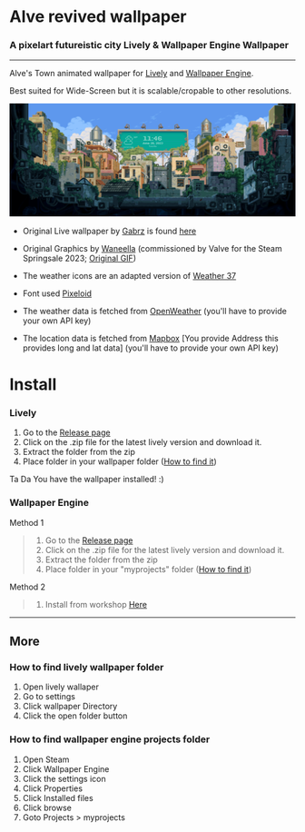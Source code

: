 # Alve revived wallpaper
### A pixelart futureistic city Lively & Wallpaper Engine Wallpaper
---
Alve's Town animated wallpaper for [Lively](https://www.rocksdanister.com/lively/) and [Wallpaper Engine](https://www.wallpaperengine.io/en).

Best suited for Wide-Screen but it is scalable/cropable to other resolutions.

<picture>
  <img src="https://github.com/BrandgrandRealMe/alve-revived-wallpaper/blob/main/Lively/preview.gif?raw=true">
</picture>

- Original Live wallpaper by [Gabrz](https://github.com/Gabrz) is found [here](https://github.com/Gabrz/lively-alve)
- Original Graphics by [Waneella](https://twitter.com/waneella_?lang=en) (commissioned by Valve for the Steam Springsale 2023; [Original GIF](https://cdn.akamai.steamstatic.com/steam/clusters/sale_spring2023/36a01fe4331ab0ca600ff205/page_bg_english.gif))
- The weather icons are an adapted version of [Weather 37](https://www.svgrepo.com/collection/weather-37/)
- Font used [Pixeloid](https://www.fontspace.com/pixeloid-font-f69232)

- The weather data is fetched from [OpenWeather](https://openweathermap.org/) (you'll have to provide your own API key)
- The location data is fetched from [Mapbox](https://www.mapbox.com) [You provide Address this provides long and lat data] (you'll have to provide your own API key)

# Install

### Lively

1. Go to the [Release page](https://github.com/BrandgrandRealMe/alve-revived-wallpaper/releases)
2. Click on the .zip file for the latest lively version and download it.
3. Extract the folder from the zip
4. Place folder in your wallpaper folder ([How to find it](#how-to-find-lively-wallpaper-folder))

Ta Da You have the wallpaper installed! :)

### Wallpaper Engine

Method 1
> 1. Go to the [Release page](https://github.com/BrandgrandRealMe/alve-revived-wallpaper/releases)
> 2. Click on the .zip file for the latest lively version and download it.
> 3. Extract the folder from the zip
> 4. Place folder in your "myprojects" folder ([How to find it](#how-to-find-wallpaper-engine-wallpaper-folder))

Method 2
> 1. Install from workshop [Here](https://steamcommunity.com/sharedfiles/filedetails/?id=3270677186)

-----

## More

### How to find lively wallpaper folder
1. Open lively wallaper
2. Go to settings
3. Click wallpaper Directory
4. Click the open folder button

### How to find wallpaper engine projects folder

1. Open Steam
2. Click Wallpaper Engine
3. Click the settings icon
4. Click Properties
5. Click Installed files
6. Click browse
7. Goto Projects > myprojects
